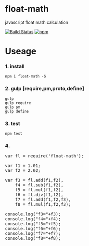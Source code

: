 # float-math

javascript float math calculation


[![Build Status](https://travis-ci.org/donghanji/float-math.svg?branch=master)](https://travis-ci.org/donghanji/float-math)
[![npm](https://img.shields.io/npm/dm/localeval.svg?maxAge=2592000?style=flat-square)](https://www.npmjs.com/package/float-math)


# Useage

### 1. install <br>
`npm i float-math -S`

### 2. gulp [require,pm,proto,define]
`gulp`
<br/>
`gulp require`
<br/>
`gulp pm`
<br/>
`gulp define`
### 3. test
`npm test`

### 4.
<pre>
var fl = require('float-math');

var f1 = 1.01;
var f2 = 2.02;

var f3 = fl.add(f1,f2),
    f4 = fl.sub(f1,f2),
    f5 = fl.mul(f1,f2),
    f6 = fl.div(f1,f2),
    f7 = fl.add(f1,f2,f3),
    f8 = fl.mul(f1,f2,f3);

console.log("f3="+f3);
console.log("f4="+f4);
console.log("f5="+f5);
console.log("f6="+f6);
console.log("f7="+f7);
console.log("f8="+f8);
</pre>
